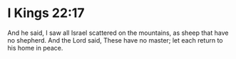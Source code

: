 # I Kings 22:17

And he said, I saw all Israel scattered on the mountains, as sheep that have no shepherd. And the Lord said, These have no master; let each return to his home in peace.
